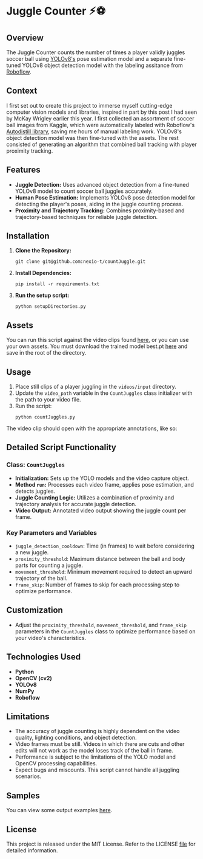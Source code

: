 
# Juggle Counter ⚡︎⚽ ︎︎

## Overview
The Juggle Counter counts the number of times a player validly juggles soccer ball using [YOLOv8's](https://github.com/ultralytics/ultralytics) pose estimation model and a separate fine-tuned YOLOv8 object detection model with the labeling assitance from [Roboflow](https://public.roboflow.com/).

## Context 
I first set out to create this project to immerse myself cutting-edge computer vision models and libraries, inspired in part by this post I had seen by McKay Wrigley earlier this year. I first collected an assortment of soccer ball images from Kaggle, which were automatically labeled with Roboflow's [Autodistill library](https://blog.roboflow.com/autodistill/), saving me hours of manual labeling work. YOLOv8's object detection model was then fine-tuned with the assets. The rest consisted of generating an algorithm that combined ball tracking with player proximity tracking.  

## Features
- **Juggle Detection:** Uses advanced object detection from a fine-tuned YOLOv8 model to count soccer ball juggles accurately.
- **Human Pose Estimation:** Implements YOLOv8 pose detection model for detecting the player's poses, aiding in the juggle counting process.
- **Proximity and Trajectory Tracking:** Combines proximity-based and trajectory-based techniques for reliable juggle detection.

## Installation
1. **Clone the Repository:**
   ```
   git clone git@github.com:nexio-t/countJuggle.git
   ```
2. **Install Dependencies:**
   ```
   pip install -r requirements.txt
   ```
3. **Run the setup script:**
   ```
   python setupDirectories.py
   ```

## Assets

You can run this script against the video clips found [here](https://drive.google.com/drive/folders/1TWDXXCVKoTqzt0nEnrsu77PWe4Nz3oRg), or you can use your own assets. You must download the trained model best.pt [here](https://drive.google.com/drive/folders/1Aa6gIt189lr_i8PW8bpKgNVFH9rYdM-q) and save in the root of the directory. 

## Usage
1. Place still clips of a player juggling in the `videos/input` directory.
2. Update the `video_path` variable in the `CountJuggles` class initializer with the path to your video file.
3. Run the script:
   ```
   python countJuggles.py
   ```
The video clip should open with the appropriate annotations, like so: 


## Detailed Script Functionality

### Class: `CountJuggles`
- **Initialization:** Sets up the YOLO models and the video capture object.
- **Method `run`:** Processes each video frame, applies pose estimation, and detects juggles.
- **Juggle Counting Logic:** Utilizes a combination of proximity and trajectory analysis for accurate juggle detection.
- **Video Output:** Annotated video output showing the juggle count per frame.

### Key Parameters and Variables
- `juggle_detection_cooldown`: Time (in frames) to wait before considering a new juggle.
- `proximity_threshold`: Maximum distance between the ball and body parts for counting a juggle.
- `movement_threshold`: Minimum movement required to detect an upward trajectory of the ball.
- `frame_skip`: Number of frames to skip for each processing step to optimize performance.

## Customization
- Adjust the `proximity_threshold`, `movement_threshold`, and `frame_skip` parameters in the `CountJuggles` class to optimize performance based on your video's characteristics.

## Technologies Used
- **Python**
- **OpenCV (cv2)** 
- **YOLOv8** 
- **NumPy** 
- **Roboflow** 

## Limitations
- The accuracy of juggle counting is highly dependent on the video quality, lighting conditions, and object detection. 
- Video frames must be still. Videos in which there are cuts and other edits will not work as the model loses track of the ball in frame. 
- Performance is subject to the limitations of the YOLO model and OpenCV processing capabilities.
- Expect bugs and miscounts. This script cannot handle all juggling scenarios.

## Samples 

You can view some output examples [here](). 

## License
This project is released under the MIT License. Refer to the LICENSE [file]() for detailed information.
